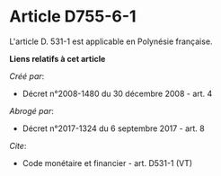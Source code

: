 # Article D755-6-1

L'article D. 531-1 est applicable en Polynésie française.

**Liens relatifs à cet article**

_Créé par_:

  - Décret n°2008-1480 du 30 décembre 2008 - art. 4

_Abrogé par_:

  - Décret n°2017-1324 du 6 septembre 2017 - art. 8

_Cite_:

  - Code monétaire et financier - art. D531-1 (VT)
